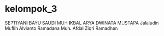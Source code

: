 # kelompok_3

SEPTIYANI BAYU SAUDI
MUH IKBAL
ARYA DWINATA MUSTAPA
Jalaludin Muflih
Alvianto Ramadana
Muh. Afdal Ziqri Ramadhan